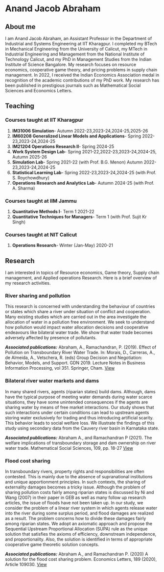 # Anand Jacob Abraham

## About me

I am Anand Jacob Abraham, an Assistant Professor in the Department of Industrial and Systems Engineering at IIT Kharagpur. I completed my BTech in Mechanical Engineering from the University of Calicut, my MTech in Industrial Engineering and Management from the National Institute of Technology Calicut, and my PhD in Management Studies from the Indian Institute of Science Bangalore. My research focuses on resource economics, cooperative game theory, and pricing problems in supply chain management. In 2022, I received the Indian Economics Association medal in recognition of the academic contributions of my PhD work. My research has been published in prestigious journals such as Mathematical Social Sciences and Economics Letters.

## Teaching 

### Courses taught at IIT Kharagpur

1. **IM31006 Simulation**- Autumn 2022-23,2023-24,2024-25,2025-26
2. **IM60208 Generalized Linear Models and Applications**- Spring 2022-23,2023-24,2024-25
3. **IM21204 Operations Research II**- Spring 2024-25
4. **Work System Design Lab**- Spring 2021-22,2022-23,2023-24,2024-25, Autumn 2025-26
5. **Simulation Lab**- Spring 2021-22 (with Prof. B.G. Menon) Autumn 2022-23,2023-24,2024-25
6. **Statistical Learning Lab**- Spring 2022-23,2023-24,2024-25 (with Prof. S. Roychowdhury)
7. **Operations Research and Analytics Lab**- Autumn 2024-25 (with Prof. A. Sharma)

### Courses taught at IIM Jammu
1. **Quantitative Methods I**- Term 1 2021-22
2. **Quantitative Techniques for Managers**- Term 1 (with Prof. Sujit Kr Singh) 
### Courses taught at NIT Calicut
1. **Operations Research**- Winter (Jan-May) 2020-21

## Research

I am interested in topics of Resource economics, Game theory, Supply chain management, and Applied operations Research. Here is a brief overview of my research activities.

### River sharing and pollution
This research is concerned with understanding the behaviour of countries or states which share a river under situation of conflict and cooperation. Many existing studies which are carried out in the area investigate the allocation of water in a pollution free environment. We seek to understand how pollution would impact water allocation decisions and cooperative endeavours like bilateral water trade. We show that water trade becomes adversely affected by presence of pollutants.

***Associated publications:***
Abraham, A., Ramachandran, P. (2019). Effect of Pollution on Transboundary River Water Trade. In: Morais, D., Carreras, A., de Almeida, A., Vetschera, R. (eds) Group Decision and Negotiation: Behavior, Models, and Support. GDN 2019. Lecture Notes in Business Information Processing, vol 351. Springer, Cham. [View](https://www.google.com/url?q=https%3A%2F%2Flink.springer.com%2Fchapter%2F10.1007%2F978-3-030-21711-2_12&sa=D)

### Bilateral river water markets and dams
In many shared rivers, agents (riparian states) build dams. Although, dams have the typical purpose of meeting water demands during water scarce situations, they have some unintended consequences if the agents are sharing water by means of free market interactions. Our study shows that such interactions under certain conditions can lead to upstream agents storing water exclusively for trading and thus introducing artificial scarity. This behavior leads to social welfare loss. We illustrate the findings of this study using secondary data from the Cauvery river basin in Karnataka state.

***Associated publications:***
Abraham A., and Ramachandran P (2021).  The welfare implications of transboundary storage and dam ownership on river water trade. Mathematical Social Sciences, 109, pp. 18-27  [View](https://www.google.com/url?q=https%3A%2F%2Fwww.sciencedirect.com%2Fscience%2Farticle%2Fpii%2FS0165489620300949&sa=D)

### Flood cost sharing
In transboundary rivers, property rights and responsibilities are often contested. This is mainly due to the absence of supranational institutions and unique apportionment principles. In such contexts, the sharing of externality damages becomes a tricky issue. Although the problem of sharing pollution costs fairly among riparian states is discussed by Ni and Wang (2007) in their paper in GEB as well as many follow up research articles, the issue of floods have not been taken up. In our study, we consider the problem of a linear river system in which agents release water into the river during some surplus period, and flood damages are realized as a result. The problem concerns how to divide these damages fairly among riparian states. We adopt an axiomatic approach and propose the Sequential Upstream Proportional Allocation (SUPA) rule as the unique solution that satisfies the axioms of efficiency, downstream independence, and proportionality. Also, the solution is identified in terms of appropriate cooperative game theoretic solution concepts. 

***Associated publications:***
Abraham A., and Ramachandran P. (2020) A solution for the flood cost sharing problem. Economics Letters, 189 (2020), Article 109030. [View](https://www.sciencedirect.com/science/article/pii/S0165176520300495)
